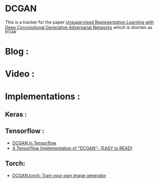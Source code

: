 # DCGAN 
This is a tracker for the paper [Unsupervised Representation Learning with Deep Convolutional Generative Adversarial Networks](https://arxiv.org/abs/1511.06434) which is shorten as `DCGAN`
# Blog :
# Video :
# Implementations :
## Keras :
## Tensorflow :
- [DCGAN in Tensorflow](https://github.com/carpedm20/DCGAN-tensorflow) 
- [A Tensorflow Implementation of "DCGAN"- (EASY to READ)]()
## Torch:
- [DCGAN.torch: Train your own image generator](https://github.com/soumith/dcgan.torch)
